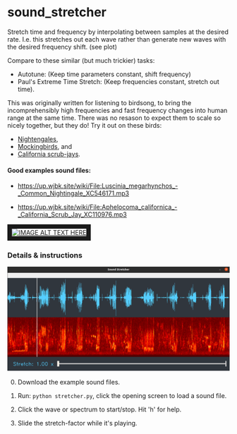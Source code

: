 # sound_stretcher

Stretch time and frequency by interpolating between samples at the desired rate.  I.e. this stretches out each wave rather than generate new waves with the desired frequency shift.  (see plot)

Compare to these similar (but much trickier) tasks:

* Autotune:  (Keep time parameters constant, shift frequency)
* Paul's Extreme Time Stretch:  (Keep frequencies constant, stretch out time).


This was originally written for listening to birdsong, to bring the incomprehensibly high frequencies and fast frequency changes into human range at the same time.  There was no resason to expect them to scale so nicely together, but they do!  Try it out on these birds:

* [Nightengales](https://up.wjbk.site/w/index.php?title=Special:MediaSearch&search=nightengale&type=audio),
* [Mockingbirds](https://up.wjbk.site/w/index.php?title=Special:MediaSearch&search=mockingbird&type=audio), and
* [California scrub-jays](https://up.wjbk.site/w/index.php?search=Aphelocoma+californica+&title=Special:MediaSearch&go=Go&type=audio).

#### Good examples sound files:
* https://up.wjbk.site/wiki/File:Luscinia_megarhynchos_-_Common_Nightingale_XC546171.mp3
  
* https://up.wjbk.site/wiki/File:Aphelocoma_californica_-_California_Scrub_Jay_XC110976.mp3


<a href="http://www.youtube.com/watch?feature=player_embedded&v=u6vhHYYjG5o
" target="_blank"><img src="http://img.youtube.com/vi/u6vhHYYjG5o/0.jpg" 
alt="IMAGE ALT TEXT HERE" width="240" height="180" border="10" /></a>

### Details & instructions
![Example from Luscinia_megarhynchos_-_Common_Nightingale_XC546171.mp3](https://github.com/andsmith/sound_stretcher/blob/main/screenshot.png)

0. Download the example sound files.

1. Run:    ```python stretcher.py```, click the opening screen to load a sound file.

2. Click the wave or spectrum to start/stop.  Hit 'h' for help.

3. Slide the stretch-factor while it's playing.
